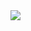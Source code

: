 <a href="https://github.com/anuraghazra/github-readme-stats/?hide=css,html">
  <img align="left" src="https://github-readme-stats.vercel.app/api/top-langs/?username=shou-watanabe&theme=tokyonight&count_private=true" />
</a>

